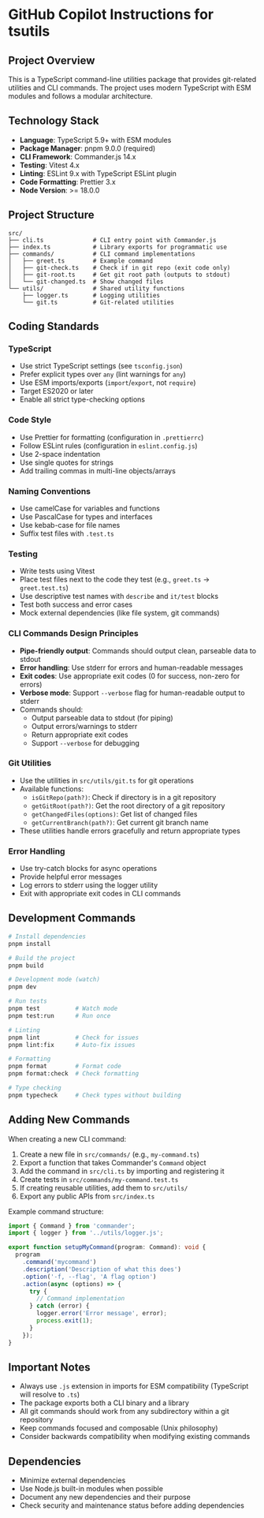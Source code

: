 # GitHub Copilot Instructions for tsutils

## Project Overview

This is a TypeScript command-line utilities package that provides git-related utilities and CLI commands. The project uses modern TypeScript with ESM modules and follows a modular architecture.

## Technology Stack

- **Language**: TypeScript 5.9+ with ESM modules
- **Package Manager**: pnpm 9.0.0 (required)
- **CLI Framework**: Commander.js 14.x
- **Testing**: Vitest 4.x
- **Linting**: ESLint 9.x with TypeScript ESLint plugin
- **Code Formatting**: Prettier 3.x
- **Node Version**: >= 18.0.0

## Project Structure

```
src/
├── cli.ts              # CLI entry point with Commander.js
├── index.ts            # Library exports for programmatic use
├── commands/           # CLI command implementations
│   ├── greet.ts        # Example command
│   ├── git-check.ts    # Check if in git repo (exit code only)
│   ├── git-root.ts     # Get git root path (outputs to stdout)
│   └── git-changed.ts  # Show changed files
└── utils/              # Shared utility functions
    ├── logger.ts       # Logging utilities
    └── git.ts          # Git-related utilities
```

## Coding Standards

### TypeScript
- Use strict TypeScript settings (see `tsconfig.json`)
- Prefer explicit types over `any` (lint warnings for `any`)
- Use ESM imports/exports (`import`/`export`, not `require`)
- Target ES2020 or later
- Enable all strict type-checking options

### Code Style
- Use Prettier for formatting (configuration in `.prettierrc`)
- Follow ESLint rules (configuration in `eslint.config.js`)
- Use 2-space indentation
- Use single quotes for strings
- Add trailing commas in multi-line objects/arrays

### Naming Conventions
- Use camelCase for variables and functions
- Use PascalCase for types and interfaces
- Use kebab-case for file names
- Suffix test files with `.test.ts`

### Testing
- Write tests using Vitest
- Place test files next to the code they test (e.g., `greet.ts` → `greet.test.ts`)
- Use descriptive test names with `describe` and `it/test` blocks
- Test both success and error cases
- Mock external dependencies (like file system, git commands)

### CLI Commands Design Principles
- **Pipe-friendly output**: Commands should output clean, parseable data to stdout
- **Error handling**: Use stderr for errors and human-readable messages
- **Exit codes**: Use appropriate exit codes (0 for success, non-zero for errors)
- **Verbose mode**: Support `--verbose` flag for human-readable output to stderr
- Commands should:
  - Output parseable data to stdout (for piping)
  - Output errors/warnings to stderr
  - Return appropriate exit codes
  - Support `--verbose` for debugging

### Git Utilities
- Use the utilities in `src/utils/git.ts` for git operations
- Available functions:
  - `isGitRepo(path?)`: Check if directory is in a git repository
  - `getGitRoot(path?)`: Get the root directory of a git repository
  - `getChangedFiles(options)`: Get list of changed files
  - `getCurrentBranch(path?)`: Get current git branch name
- These utilities handle errors gracefully and return appropriate types

### Error Handling
- Use try-catch blocks for async operations
- Provide helpful error messages
- Log errors to stderr using the logger utility
- Exit with appropriate exit codes in CLI commands

## Development Commands

```bash
# Install dependencies
pnpm install

# Build the project
pnpm build

# Development mode (watch)
pnpm dev

# Run tests
pnpm test          # Watch mode
pnpm test:run      # Run once

# Linting
pnpm lint          # Check for issues
pnpm lint:fix      # Auto-fix issues

# Formatting
pnpm format        # Format code
pnpm format:check  # Check formatting

# Type checking
pnpm typecheck     # Check types without building
```

## Adding New Commands

When creating a new CLI command:

1. Create a new file in `src/commands/` (e.g., `my-command.ts`)
2. Export a function that takes Commander's `Command` object
3. Add the command in `src/cli.ts` by importing and registering it
4. Create tests in `src/commands/my-command.test.ts`
5. If creating reusable utilities, add them to `src/utils/`
6. Export any public APIs from `src/index.ts`

Example command structure:
```typescript
import { Command } from 'commander';
import { logger } from '../utils/logger.js';

export function setupMyCommand(program: Command): void {
  program
    .command('mycommand')
    .description('Description of what this does')
    .option('-f, --flag', 'A flag option')
    .action(async (options) => {
      try {
        // Command implementation
      } catch (error) {
        logger.error('Error message', error);
        process.exit(1);
      }
    });
}
```

## Important Notes

- Always use `.js` extension in imports for ESM compatibility (TypeScript will resolve to `.ts`)
- The package exports both a CLI binary and a library
- All git commands should work from any subdirectory within a git repository
- Keep commands focused and composable (Unix philosophy)
- Consider backwards compatibility when modifying existing commands

## Dependencies

- Minimize external dependencies
- Use Node.js built-in modules when possible
- Document any new dependencies and their purpose
- Check security and maintenance status before adding dependencies
